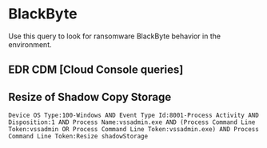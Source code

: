 # BlackByte

Use this query to look for ransomware BlackByte behavior in the environment.

## EDR CDM [Cloud Console queries]

## Resize of Shadow Copy Storage

```
Device OS Type:100-Windows AND Event Type Id:8001-Process Activity AND Disposition:1 AND Process Name:vssadmin.exe AND (Process Command Line Token:vssadmin OR Process Command Line Token:vssadmin.exe) AND Process Command Line Token:Resize shadowStorage
```
